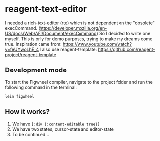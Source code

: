 # reagent-text-editor

I needed a rich-text-editor (rte) which is not dependent on the "obsolete" execCommand. (https://developer.mozilla.org/en-US/docs/Web/API/Document/execCommand)
So I decided to write one myself. This is only for demo purposes, trying to make my dreams come true.
Inspiration came from: https://www.youtube.com/watch?v=feUYwoLhE_4
I also use reagent-template: https://github.com/reagent-project/reagent-template

## Development mode

To start the Figwheel compiler, navigate to the project folder and run the following command in the terminal:

```
lein figwheel
```

## How it works?

  1. We have ```[:div {:content-editable true}]```
  2. We have two states, cursor-state and editor-state
  4. To be continued...
